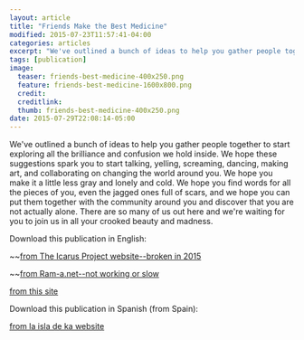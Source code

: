 ```yaml
---
layout: article
title: "Friends Make the Best Medicine"
modified: 2015-07-23T11:57:41-04:00
categories: articles
excerpt: "We've outlined a bunch of ideas to help you gather people together to start exploring all the brilliance and confusion we hold inside. We hope these suggestions spark you to start talking, yelling, screaming, dancing, making art, and collaborating on changing the world around you."
tags: [publication]
image:
  teaser: friends-best-medicine-400x250.png
  feature: friends-best-medicine-1600x800.png
  credit: 
  creditlink: 
  thumb: friends-best-medicine-400x250.png
date: 2015-07-29T22:08:14-05:00
---
```



We've outlined a bunch of ideas to help you gather people together to start exploring all the brilliance and confusion we hold inside. We hope these suggestions spark you to start talking, yelling, screaming, dancing, making art, and collaborating on changing the world around you. We hope you make it a little less gray and lonely and cold. We hope you find words for all the pieces of you, even the jagged ones full of scars, and we hope you can put them together with the community around you and discover that you are not actually alone. There are so many of us out here and we're waiting for you to join us in all your crooked beauty and madness.

Download this publication in English:

~~[from The Icarus Project website--broken in 2015](http://www.theicarusproject.net/icarus-downloads/friends-make-the-best-medicine)

~~[from Ram-a.net--not working or slow](http://ram-a.net/sites/default/files/FMTBM_final_wcovers.pdf)

[from this site](/images/fmtbm.pdf)

Download this publication in Spanish (from Spain):

[from la isla de ka website](https://laisladeka.wordpress.com/facilitacion-de-grupos/)
